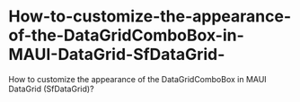 # How-to-customize-the-appearance-of-the-DataGridComboBox-in-MAUI-DataGrid-SfDataGrid-
How to customize the appearance of the DataGridComboBox in MAUI DataGrid (SfDataGrid)?
